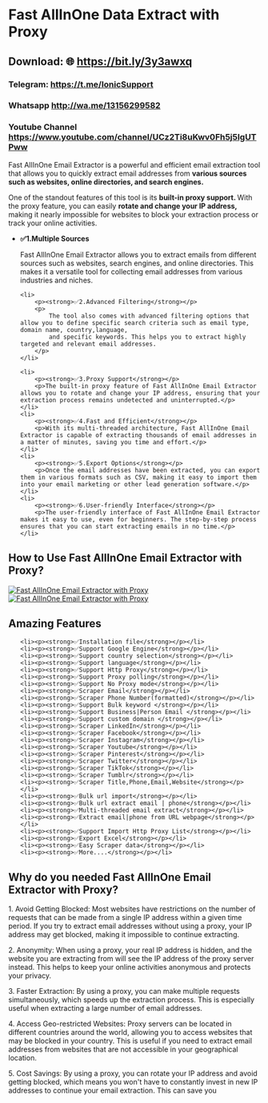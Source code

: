 # Fast AllInOne Data Extract with Proxy

## Download: 🌐 https://bit.ly/3y3awxq

### Telegram: https://t.me/IonicSupport   
### Whatsapp  http://wa.me/13156299582

### Youtube Channel https://www.youtube.com/channel/UCz2Ti8uKwv0Fh5j5IgUTPww


<p>
    Fast AllInOne Email Extractor is a powerful and efficient email extraction tool that allows you to quickly extract email addresses
    from <strong>various sources such as websites, online directories, and search engines.</strong>
</p>

<p>
    One of the standout features of this tool is its <strong>
        built-in proxy support.
    </strong> With the proxy feature, you can easily  <strong>
        rotate and change your IP address,
    </strong>
    making it nearly impossible for websites to block your extraction process or track your online activities.
</p>

<ul>
    <li>
        <p><strong>✅1.Multiple Sources</strong></p>
        <p>
            Fast AllInOne Email Extractor allows you to extract emails from different sources such as websites, search engines, and online directories.
            This makes it a versatile tool for collecting email addresses from various industries and niches.
        </p>
    </li>

    <li>
        <p><strong>✅2.Advanced Filtering</strong></p>
        <p>
            The tool also comes with advanced filtering options that allow you to define specific search criteria such as email type, domain name, country,language,
            and specific keywords. This helps you to extract highly targeted and relevant email addresses.
        </p>
    </li>

    <li>
        <p><strong>✅3.Proxy Support</strong></p>
        <p>The built-in proxy feature of Fast AllInOne Email Extractor allows you to rotate and change your IP address, ensuring that your extraction process remains undetected and uninterrupted.</p>
    </li>
    <li>
        <p><strong>✅4.Fast and Efficient</strong></p>
        <p>With its multi-threaded architecture, Fast AllInOne Email Extractor is capable of extracting thousands of email addresses in a matter of minutes, saving you time and effort.</p>
    </li>
    <li>
        <p><strong>✅5.Export Options</strong></p>
        <p>Once the email addresses have been extracted, you can export them in various formats such as CSV, making it easy to import them into your email marketing or other lead generation software.</p>
    </li>
    <li>
        <p><strong>✅6.User-friendly Interface</strong></p>
        <p>The user-friendly interface of Fast AllInOne Email Extractor makes it easy to use, even for beginners. The step-by-step process ensures that you can start extracting emails in no time.</p>
    </li>
</ul>


<h2><strong>How to Use Fast AllInOne Email Extractor with Proxy?</strong></h2>
<a href="https://youtu.be/7exjvxNkuiY" target="_blank">
<img src="https://i.ibb.co/xzxBQWw/ytbdemo.png" alt="Fast AllInOne Email Extractor with Proxy" />
</a>
<a href="https://youtu.be/7exjvxNkuiY" target="_blank">
    <img src="https://i.ibb.co/S0yZv2r/watchbtn.jpg" alt="Fast AllInOne Email Extractor with Proxy" />
</a>

<h2><strong> Amazing Features</strong></h2>
<ul>

    <li><p><strong>✅Installation file</strong></p></li>
    <li><p><strong>✅Support Google Engine</strong></p></li>
    <li><p><strong>✅Support country selection</strong></p></li>
    <li><p><strong>✅Support language</strong></p></li>
    <li><p><strong>✅Support Http Proxy</strong></p></li>
    <li><p><strong>✅Support Proxy polling</strong></p></li>
    <li><p><strong>✅Support No Proxy mode</strong></p></li>
    <li><p><strong>✅Scraper Email</strong></p></li>
    <li><p><strong>✅Scraper Phone Number(formatted)</strong></p></li>
    <li><p><strong>✅Support Bulk keyword </strong></p></li>
    <li><p><strong>✅Support Business|Person Email </strong></p></li>
    <li><p><strong>✅Support custom domain </strong></p></li>
    <li><p><strong>✅Scraper LinkedIn</strong></p></li>
    <li><p><strong>✅Scraper Facebook</strong></p></li>
    <li><p><strong>✅Scraper Instagram</strong></p></li>
    <li><p><strong>✅Scraper Youtube</strong></p></li>
    <li><p><strong>✅Scraper Pinterest</strong></p></li>
    <li><p><strong>✅Scraper Twitter</strong></p></li>
    <li><p><strong>✅Scraper TikTok</strong></p></li>
    <li><p><strong>✅Scraper Tumblr</strong></p></li>
    <li><p><strong>✅Scraper Title,Phone,Email,Website</strong></p></li>
    <li><p><strong>✅Bulk url import</strong></p></li>
    <li><p><strong>✅Bulk url extract email | phone</strong></p></li>
    <li><p><strong>✅Multi-threaded email extract</strong></p></li>
    <li><p><strong>✅Extract email|phone from URL webpage</strong></p></li>
    <li><p><strong>✅Support Import Http Proxy List</strong></p></li>
    <li><p><strong>✅Export Excel</strong></p></li>
    <li><p><strong>✅Easy Scraper data</strong></p></li>
    <li><p><strong>✅More....</strong></p></li>
</ul>

<h2><strong>Why do you needed Fast AllInOne Email Extractor with Proxy?</strong></h2>
<p>
    1. Avoid Getting Blocked: Most websites have restrictions on the number of requests that can be made from a single IP address within a given time period.
    If you try to extract email addresses without using a proxy, your IP address may get blocked, making it impossible to continue extracting.
</p>
<p>
    2. Anonymity: When using a proxy, your real IP address is hidden, and the website you are extracting from will see the IP address of the proxy server instead.
    This helps to keep your online activities anonymous and protects your privacy.
</p>
<p>
    3. Faster Extraction: By using a proxy, you can make multiple requests simultaneously, which speeds up the extraction process.
    This is especially useful when extracting a large number of email addresses.
</p>
<p>
    4. Access Geo-restricted Websites: Proxy servers can be located in different countries around the world, allowing you to access websites that may be blocked in your country.
    This is useful if you need to extract email addresses from websites that are not accessible in your geographical location.
</p>
<p>
    5. Cost Savings: By using a proxy, you can rotate your IP address and avoid getting blocked, which means you won't have to
    constantly invest in new IP addresses to continue your email extraction. This can save you
</p>
